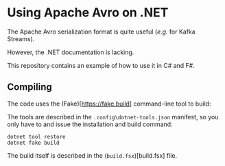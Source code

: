 # Using Apache Avro on .NET

The Apache Avro serialization format is quite useful (_e.g._ for Kafka Streams).

However, the .NET documentation is lacking.

This repository contains an example of how to use it in C# and F#.

## Compiling

The code uses the (Fake)[https://fake.build] command-line tool to build:

The tools are described in the `.config\dotnet-tools.json` manifest, 
so you only have to and issue the installation and build command:

    dotnet tool restore
    dotnet fake build

The build itself is described in the (`build.fsx`)[build.fsx] file.

